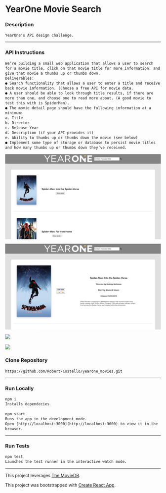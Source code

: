 # YearOne Movie Search

### Description

    YearOne's API design challenge.

---

### API Instructions

    We’re building a small web application that allows a user to search for a movie title, click on that movie title for more information, and give that movie a thumbs up or thumbs down.
    Deliverables:
    ● Search functionality that allows a user to enter a title and receive back movie information. (Choose a free API for movie data.
    ● A user should be able to look through title results, if there are more than one, and choose one to read more about. (A good movie to test this with is SpiderMan).
    ● The movie detail page should have the following information at a minimum:
    a. Title
    b. Director
    c. Release Year
    d. Description (if your API provides it)
    e. Ability to thumbs up or thumbs down the movie (see below)
    ● Implement some type of storage or database to persist movie titles and how many thumbs up or thumbs down they’ve received.

<img src="src/YearOne-Movies_1.png"
     alt="Markdown Monster icon"
     style="float: left; margin-bottom: 15px;" />



<img src="src/YearOne-Movies_2.png"
     alt="Markdown Monster icon"
     style="float: left; margin-bottom: 15px;" />
     


![](src/YearOne-Movies_4.gif)



![](src/YearOne-Movies_3.gif)



### Clone Repository

    https://github.com/Robert-Costello/yearone_movies.git

---

### Run Locally

    npm i
    Installs dependecies

    npm start
    Runs the app in the development mode.
    Open [http://localhost:3000](http://localhost:3000) to view it in the browser.

---

### Run Tests

    npm test
    Launches the test runner in the interactive watch mode.

---

This project leverages [The MovieDB](https://www.themoviedb.org/).

This project was bootstrapped with [Create React App](https://github.com/facebook/create-react-app).
